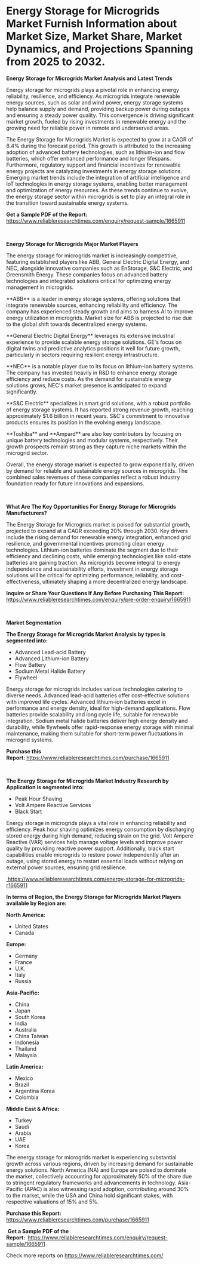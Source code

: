 <p><h1>Energy Storage for Microgrids Market Furnish Information about Market Size, Market Share, Market Dynamics, and Projections Spanning from 2025 to 2032.</h1></p><p><strong>Energy Storage for Microgrids Market Analysis and Latest Trends</strong></p>
<p><p>Energy storage for microgrids plays a pivotal role in enhancing energy reliability, resilience, and efficiency. As microgrids integrate renewable energy sources, such as solar and wind power, energy storage systems help balance supply and demand, providing backup power during outages and ensuring a steady power quality. This convergence is driving significant market growth, fueled by rising investments in renewable energy and the growing need for reliable power in remote and underserved areas.</p><p>The Energy Storage for Microgrids Market is expected to grow at a CAGR of 8.4% during the forecast period. This growth is attributed to the increasing adoption of advanced battery technologies, such as lithium-ion and flow batteries, which offer enhanced performance and longer lifespans. Furthermore, regulatory support and financial incentives for renewable energy projects are catalyzing investments in energy storage solutions. Emerging market trends include the integration of artificial intelligence and IoT technologies in energy storage systems, enabling better management and optimization of energy resources. As these trends continue to evolve, the energy storage sector within microgrids is set to play an integral role in the transition toward sustainable energy systems.</p></p>
<p><strong>Get a Sample PDF of the Report:&nbsp;</strong> <a href="https://www.reliableresearchtimes.com/enquiry/request-sample/1665911?utm_campaign=2009&utm_medium=2&utm_source=Github&utm_content=ia&utm_term=07042025&utm_id=energy-storage-for-microgrids">https://www.reliableresearchtimes.com/enquiry/request-sample/1665911</a></p>
<p>&nbsp;</p>
<p><strong>Energy Storage for Microgrids Major Market Players</strong></p>
<p><p>The energy storage for microgrids market is increasingly competitive, featuring established players like ABB, General Electric Digital Energy, and NEC, alongside innovative companies such as EnStorage, S&C Electric, and Greensmith Energy. These companies focus on advanced battery technologies and integrated solutions critical for optimizing energy management in microgrids.</p><p>**ABB** is a leader in energy storage systems, offering solutions that integrate renewable sources, enhancing reliability and efficiency. The company has experienced steady growth and aims to harness AI to improve energy utilization in microgrids. Market size for ABB is projected to rise due to the global shift towards decentralized energy systems.</p><p>**General Electric Digital Energy** leverages its extensive industrial experience to provide scalable energy storage solutions. GE's focus on digital twins and predictive analytics positions it well for future growth, particularly in sectors requiring resilient energy infrastructure.</p><p>**NEC** is a notable player due to its focus on lithium-ion battery systems. The company has invested heavily in R&D to enhance energy storage efficiency and reduce costs. As the demand for sustainable energy solutions grows, NEC's market presence is anticipated to expand significantly.</p><p>**S&C Electric** specializes in smart grid solutions, with a robust portfolio of energy storage systems. It has reported strong revenue growth, reaching approximately $1.6 billion in recent years. S&C's commitment to innovative products ensures its position in the evolving energy landscape.</p><p>**Toshiba** and **Ampard** are also key contributors by focusing on unique battery technologies and modular systems, respectively. Their growth prospects remain strong as they capture niche markets within the microgrid sector.</p><p>Overall, the energy storage market is expected to grow exponentially, driven by demand for reliable and sustainable energy sources in microgrids. The combined sales revenues of these companies reflect a robust industry foundation ready for future innovations and expansions.</p></p>
<p>&nbsp;</p>
<p><strong>What Are The Key Opportunities For Energy Storage for Microgrids Manufacturers?</strong></p>
<p><p>The Energy Storage for Microgrids market is poised for substantial growth, projected to expand at a CAGR exceeding 20% through 2030. Key drivers include the rising demand for renewable energy integration, enhanced grid resilience, and governmental incentives promoting clean energy technologies. Lithium-ion batteries dominate the segment due to their efficiency and declining costs, while emerging technologies like solid-state batteries are gaining traction. As microgrids become integral to energy independence and sustainability efforts, investment in energy storage solutions will be critical for optimizing performance, reliability, and cost-effectiveness, ultimately shaping a more decentralized energy landscape.</p></p>
<p><strong>Inquire or Share Your Questions If Any Before Purchasing This Report:</strong> <a href="https://www.reliableresearchtimes.com/enquiry/pre-order-enquiry/1665911?utm_campaign=2009&utm_medium=2&utm_source=Github&utm_content=ia&utm_term=07042025&utm_id=energy-storage-for-microgrids">https://www.reliableresearchtimes.com/enquiry/pre-order-enquiry/1665911</a></p>
<p>&nbsp;</p>
<p><strong>Market Segmentation</strong></p>
<p><strong>The Energy Storage for Microgrids Market Analysis by types is segmented into:</strong></p>
<p><ul><li>Advanced Lead-acid Battery</li><li>Advanced Lithium-ion Battery</li><li>Flow Battery</li><li>Sodium Metal Halide Battery</li><li>Flywheel</li></ul></p>
<p><p>Energy storage for microgrids includes various technologies catering to diverse needs. Advanced lead-acid batteries offer cost-effective solutions with improved life cycles. Advanced lithium-ion batteries excel in performance and energy density, ideal for high-demand applications. Flow batteries provide scalability and long cycle life, suitable for renewable integration. Sodium metal halide batteries deliver high energy density and durability, while flywheels offer rapid-response energy storage with minimal maintenance, making them suitable for short-term power fluctuations in microgrid systems.</p></p>
<p><strong>Purchase this Report:&nbsp;</strong><a href="https://www.reliableresearchtimes.com/purchase/1665911?utm_campaign=2009&utm_medium=2&utm_source=Github&utm_content=ia&utm_term=07042025&utm_id=energy-storage-for-microgrids">https://www.reliableresearchtimes.com/purchase/1665911</a></p>
<p>&nbsp;</p>
<p><strong>The Energy Storage for Microgrids Market Industry Research by Application is segmented into:</strong></p>
<p><ul><li>Peak Hour Shaving</li><li>Volt Ampere Reactive Services</li><li>Black Start</li></ul></p>
<p><p>Energy storage in microgrids plays a vital role in enhancing reliability and efficiency. Peak hour shaving optimizes energy consumption by discharging stored energy during high demand, reducing strain on the grid. Volt Ampere Reactive (VAR) services help manage voltage levels and improve power quality by providing reactive power support. Additionally, black start capabilities enable microgrids to restore power independently after an outage, using stored energy to restart essential loads without relying on external power sources, ensuring grid resilience.</p></p>
<p><a href="https://www.reliableresearchtimes.com/energy-storage-for-microgrids-r1665911?utm_campaign=2009&utm_medium=2&utm_source=Github&utm_content=ia&utm_term=07042025&utm_id=energy-storage-for-microgrids">&nbsp;https://www.reliableresearchtimes.com/energy-storage-for-microgrids-r1665911</a></p>
<p><strong>In terms of Region, the Energy Storage for Microgrids Market Players available by Region are:</strong></p>
<p>
    <p> <strong> North America: </strong>
        <ul>
            <li>United States</li>
            <li>Canada</li>
        </ul>
        </p> 
    <p> <strong> Europe: </strong>
        <ul>
            <li>Germany</li>
            <li>France</li>
            <li>U.K.</li>
            <li>Italy</li>
            <li>Russia</li>
        </ul>
        </p> 
    <p> <strong> Asia-Pacific: </strong>
        <ul>
            <li>China</li>
            <li>Japan</li>
            <li>South Korea</li>
            <li>India</li>
            <li>Australia</li>
            <li>China Taiwan</li>
            <li>Indonesia</li>
            <li>Thailand</li>
            <li>Malaysia</li>
        </ul>
        </p> 
    <p> <strong> Latin America: </strong>
        <ul>
            <li>Mexico</li>
            <li>Brazil</li>
            <li>Argentina Korea</li>
            <li>Colombia</li>
        </ul>
        </p> 
    <p> <strong> Middle East & Africa: </strong>
        <ul>
            <li>Turkey</li>
            <li>Saudi</li>
            <li>Arabia</li>
            <li>UAE</li>
            <li>Korea</li>
        </ul>
    </p>
    </p>
<p><p>The energy storage for microgrids market is experiencing substantial growth across various regions, driven by increasing demand for sustainable energy solutions. North America (NA) and Europe are poised to dominate the market, collectively accounting for approximately 50% of the share due to stringent regulatory frameworks and advancements in technology. Asia-Pacific (APAC) is also witnessing rapid adoption, contributing around 30% to the market, while the USA and China hold significant stakes, with respective valuations of 15% and 5%.</p></p>
<p><strong>Purchase this Report: </strong><a href="https://www.reliableresearchtimes.com/purchase/1665911?utm_campaign=2009&utm_medium=2&utm_source=Github&utm_content=ia&utm_term=07042025&utm_id=energy-storage-for-microgrids">https://www.reliableresearchtimes.com/purchase/1665911</a></p>
<p>&nbsp;<strong>Get a Sample PDF of the Report:&nbsp;&nbsp;</strong><a href="https://www.reliableresearchtimes.com/enquiry/request-sample/1665911?utm_campaign=2009&utm_medium=2&utm_source=Github&utm_content=ia&utm_term=07042025&utm_id=energy-storage-for-microgrids">https://www.reliableresearchtimes.com/enquiry/request-sample/1665911</a></p>
<p><strong></strong></p>
<p>Check more reports on <a href="https://www.reliableresearchtimes.com/?utm_campaign=2009&utm_medium=2&utm_source=Github&utm_content=ia&utm_term=07042025&utm_id=energy-storage-for-microgrids">https://www.reliableresearchtimes.com/</a></p>